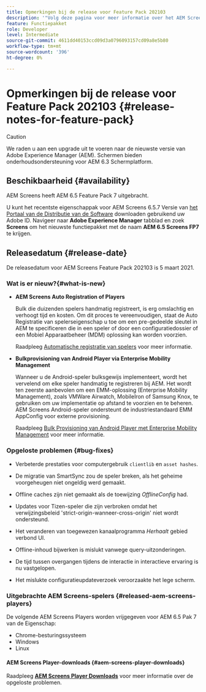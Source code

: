 ```yaml
---
title: Opmerkingen bij de release voor Feature Pack 202103
description: '"Volg deze pagina voor meer informatie over het AEM Screens Feature Pack 202103 dat op 5 maart 2021 is uitgebracht."'
feature: Functiepakket
role: Developer
level: Intermediate
source-git-commit: 4611dd40153ccd09d3a0796093157cd09a8e5b80
workflow-type: tm+mt
source-wordcount: '396'
ht-degree: 0%

---
```



# Opmerkingen bij de release voor Feature Pack 202103 {#release-notes-for-feature-pack}

>[!CAUTION]
>We raden u aan een upgrade uit te voeren naar de nieuwste versie van Adobe Experience Manager (AEM). Schermen bieden onderhoudsondersteuning voor AEM 6.3 Schermplatform.

## Beschikbaarheid {#availability}

AEM Screens heeft AEM 6.5 Feature Pack 7 uitgebracht.

U kunt het recentste eigenschappak voor AEM Screens 6.5.7 Versie van [het Portaal van de Distributie van de Software](https://experience.adobe.com/#/downloads/content/software-distribution/en/aem.html) downloaden gebruikend uw Adobe ID. Navigeer naar **Adobe Experience Manager** tabblad en zoek **Screens** om het nieuwste functiepakket met de naam **AEM 6.5 Screens FP7** te krijgen.

## Releasedatum {#release-date}

De releasedatum voor AEM Screens Feature Pack 202103 is 5 maart 2021.

### Wat is er nieuw?{#what-is-new}

* **AEM Screens Auto Registration of Players**

   Bulk die duizenden spelers handmatig registreert, is erg omslachtig en verhoogt tijd en kosten. Om dit proces te vereenvoudigen, staat de Auto Registratie van spelerseigenschap u toe om een pre-gedeelde sleutel in AEM te specificeren die in een speler of door een configuratiedossier of een Mobiel Apparaatbeheer (MDM) oplossing kan worden voorzien.

   Raadpleeg [Automatische registratie van spelers](/help/user-guide/auto-registration-players.md) voor meer informatie.


* **Bulkprovisioning van Android Player via Enterprise Mobility Management**

   Wanneer u de Android-speler bulksgewijs implementeert, wordt het vervelend om elke speler handmatig te registreren bij AEM. Het wordt ten zeerste aanbevolen om een EMM-oplossing (Enterprise Mobility Management), zoals VMWare Airwatch, MobileIron of Samsung Knox, te gebruiken om uw implementatie op afstand te voorzien en te beheren. AEM Screens Android-speler ondersteunt de industriestandaard EMM AppConfig voor externe provisioning.

   Raadpleeg [Bulk Provisioning van Android Player met Enterprise Mobility Management](/help/user-guide/implementing-android-player.md#implementation) voor meer informatie.


### Opgeloste problemen {#bug-fixes}

* Verbeterde prestaties voor computergebruik `clientlib` en `asset hashes`.

* De migratie van SmartSync zou de speler breken, als het geheime voorgeheugen niet ongeldig werd gemaakt.

* Offline caches zijn niet gemaakt als de toewijzing *OfflineConfig* had.

* Updates voor Tizen-speler die zijn verbroken omdat het verwijzingsbeleid &#39;strict-origin-wanneer-cross-origin&#39; niet wordt ondersteund.

* Het veranderen van toegewezen kanaalprogramma *Herhaalt* gebied verbond UI.

* Offline-inhoud bijwerken is mislukt vanwege query-uitzonderingen.

* De tijd tussen overgangen tijdens de interactie in interactieve ervaring is nu vastgelopen.

* Het mislukte configuratieupdateverzoek veroorzaakte het lege scherm.

### Uitgebrachte AEM Screens-spelers {#released-aem-screens-players}

De volgende AEM Screens Players worden vrijgegeven voor AEM 6.5 Pak 7 van de Eigenschap:

* Chrome-besturingssysteem
* Windows
* Linux

#### AEM Screens Player-downloads {#aem-screens-player-downloads}

Raadpleeg **[AEM Screens Player Downloads](https://download.macromedia.com/screens/index.html)** voor meer informatie over de opgeloste problemen.

